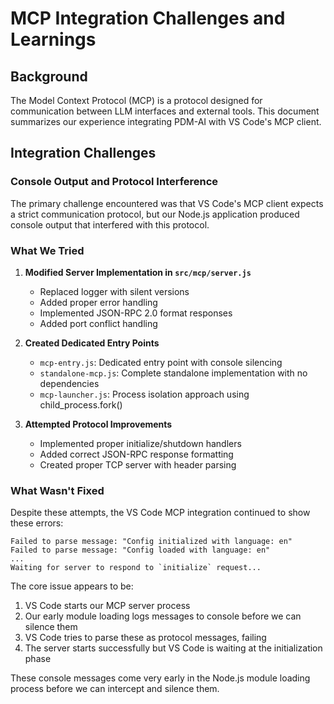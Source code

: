 # MCP Integration Challenges and Learnings

## Background
The Model Context Protocol (MCP) is a protocol designed for communication between LLM interfaces and external tools. This document summarizes our experience integrating PDM-AI with VS Code's MCP client.

## Integration Challenges

### Console Output and Protocol Interference
The primary challenge encountered was that VS Code's MCP client expects a strict communication protocol, but our Node.js application produced console output that interfered with this protocol.

### What We Tried

1. **Modified Server Implementation in `src/mcp/server.js`**
   - Replaced logger with silent versions
   - Added proper error handling
   - Implemented JSON-RPC 2.0 format responses
   - Added port conflict handling

2. **Created Dedicated Entry Points**
   - `mcp-entry.js`: Dedicated entry point with console silencing
   - `standalone-mcp.js`: Complete standalone implementation with no dependencies
   - `mcp-launcher.js`: Process isolation approach using child_process.fork()

3. **Attempted Protocol Improvements**
   - Implemented proper initialize/shutdown handlers
   - Added correct JSON-RPC response formatting
   - Created proper TCP server with header parsing

### What Wasn't Fixed

Despite these attempts, the VS Code MCP integration continued to show these errors:

```
Failed to parse message: "Config initialized with language: en"
Failed to parse message: "Config loaded with language: en"
...
Waiting for server to respond to `initialize` request...
```

The core issue appears to be:

1. VS Code starts our MCP server process
2. Our early module loading logs messages to console before we can silence them
3. VS Code tries to parse these as protocol messages, failing
4. The server starts successfully but VS Code is waiting at the initialization phase

These console messages come very early in the Node.js module loading process before we can intercept and silence them.